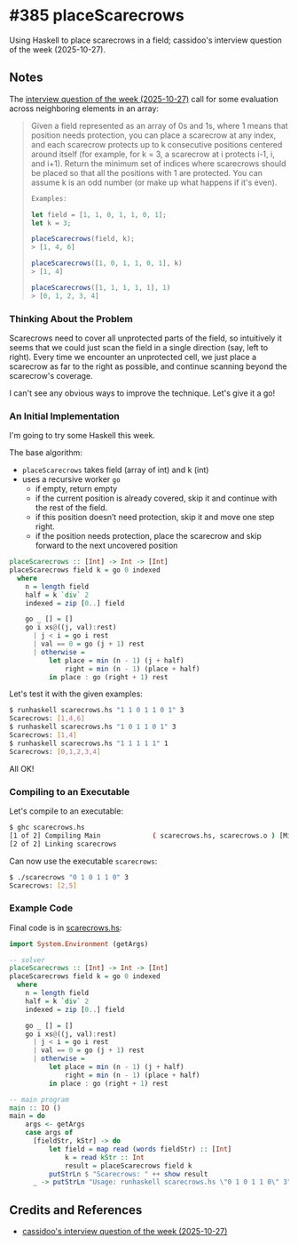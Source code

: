 # #385 placeScarecrows

Using Haskell to place scarecrows in a field; cassidoo's interview question of the week (2025-10-27).

## Notes

The [interview question of the week (2025-10-27)](https://buttondown.com/cassidoo/archive/with-the-new-day-comes-new-strength-and-new/)
call for some evaluation across neighboring elements in an array:

> Given a field represented as an array of 0s and 1s, where 1 means that position needs protection, you can place a scarecrow at any index, and each scarecrow protects up to k consecutive positions centered around itself (for example, for k = 3, a scarecrow at i protects i-1, i, and i+1). Return the minimum set of indices where scarecrows should be placed so that all the positions with 1 are protected. You can assume k is an odd number (or make up what happens if it's even).
>
> ```ts
> Examples:
>
> let field = [1, 1, 0, 1, 1, 0, 1];
> let k = 3;
>
> placeScarecrows(field, k);
> > [1, 4, 6]
>
> placeScarecrows([1, 0, 1, 1, 0, 1], k)
> > [1, 4]
>
> placeScarecrows([1, 1, 1, 1, 1], 1)
> > [0, 1, 2, 3, 4]
> ```

### Thinking About the Problem

Scarecrows need to cover all unprotected parts of the field,
so intuitively it seems that we could just scan the field in a single direction (say, left to right).
Every time we encounter an unprotected cell, we just place a scarecrow as far to the right as possible, and continue scanning beyond the scarecrow's coverage.

I can't see any obvious ways to improve the technique. Let's give it a go!

### An Initial Implementation

I'm going to try some Haskell this week.

The base algorithm:

* `placeScarecrows` takes field (array of int) and k (int)
* uses a recursive worker `go`
    * if empty, return empty
    * if the current position is already covered, skip it and continue with the rest of the field.
    * if this position doesn’t need protection, skip it and move one step right.
    * if the position needs protection, place the scarecrow and skip forward to the next uncovered position

```hs
placeScarecrows :: [Int] -> Int -> [Int]
placeScarecrows field k = go 0 indexed
  where
    n = length field
    half = k `div` 2
    indexed = zip [0..] field

    go _ [] = []
    go i xs@((j, val):rest)
      | j < i = go i rest
      | val == 0 = go (j + 1) rest
      | otherwise =
          let place = min (n - 1) (j + half)
              right = min (n - 1) (place + half)
          in place : go (right + 1) rest
```

Let's test it with the given examples:

```sh
$ runhaskell scarecrows.hs "1 1 0 1 1 0 1" 3
Scarecrows: [1,4,6]
$ runhaskell scarecrows.hs "1 0 1 1 0 1" 3
Scarecrows: [1,4]
$ runhaskell scarecrows.hs "1 1 1 1 1" 1
Scarecrows: [0,1,2,3,4]
```

All OK!

### Compiling to an Executable

Let's compile to an executable:

```sh
$ ghc scarecrows.hs
[1 of 2] Compiling Main             ( scarecrows.hs, scarecrows.o ) [Missing object file]
[2 of 2] Linking scarecrows
```

Can now use the executable `scarecrows`:

```sh
$ ./scarecrows "0 1 0 1 1 0" 3
Scarecrows: [2,5]
```

### Example Code

Final code is in [scarecrows.hs](./scarecrows.hs):

```hs
import System.Environment (getArgs)

-- solver
placeScarecrows :: [Int] -> Int -> [Int]
placeScarecrows field k = go 0 indexed
  where
    n = length field
    half = k `div` 2
    indexed = zip [0..] field

    go _ [] = []
    go i xs@((j, val):rest)
      | j < i = go i rest
      | val == 0 = go (j + 1) rest
      | otherwise =
          let place = min (n - 1) (j + half)
              right = min (n - 1) (place + half)
          in place : go (right + 1) rest

-- main program
main :: IO ()
main = do
    args <- getArgs
    case args of
      [fieldStr, kStr] -> do
          let field = map read (words fieldStr) :: [Int]
              k = read kStr :: Int
              result = placeScarecrows field k
          putStrLn $ "Scarecrows: " ++ show result
      _ -> putStrLn "Usage: runhaskell scarecrows.hs \"0 1 0 1 1 0\" 3"
```

## Credits and References

* [cassidoo's interview question of the week (2025-10-27)](https://buttondown.com/cassidoo/archive/with-the-new-day-comes-new-strength-and-new/)
